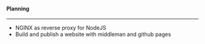 #### Planning
---

* NGINX as reverse proxy for NodeJS  
* Build and publish a website with middleman and github pages  
